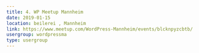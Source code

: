 ```yaml
---
title: 4. WP Meetup Mannheim
date: 2019-01-15
location: beilerei , Mannheim
link: https://www.meetup.com/WordPress-Mannheim/events/blcknpyzcbtb/
usergroup: wordpressma
type: usergroup
---
```

